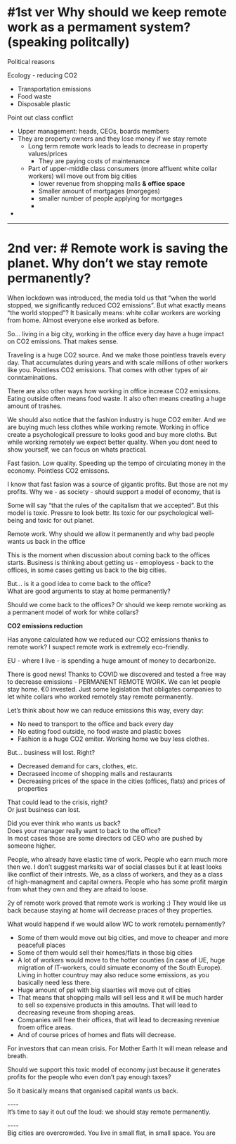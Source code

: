 # #1st ver Why should we keep remote work as a permament system? (speaking politcally)

Political reasons

Ecology \- reducing CO2

* Transportation emissions  
* Food waste  
* Disposable plastic

Point out class conflict

* Upper management: heads, CEOs, boards members  
* They are property owners and they lose money if we stay remote  
  * Long term remote work leads to leads to decrease in property values/prices  
    * They are paying costs of maintenance  
  * Part of upper-middle class consumers (more affluent white collar workers) will move out from big cities  
    * lower revenue from shopping malls **& office space**  
    * Smaller amount of mortgages (morgeges)  
    * smaller number of people applying for mortgages  
    *   
* 

---

# 2nd ver: # Remote work is saving the planet. Why don’t we stay remote permanently?

When lockdown was introduced, the media told us that “when the world stopped, we significantly reduced CO2 emissions”. But what exactly means “the world stopped”? It basically means: white collar workers are working from home. Almost everyone else worked as before. 

So… living in a big city, working in the office every day have a huge impact on CO2 emissions. That makes sense. 

Traveling is a huge CO2 source. And we make those pointless travels every day. That accumulates during years and with scale millions of other workers like you. Pointless CO2 emissions. That comes with other types of air conntaminations. 

There are also other ways how working in office increase CO2 emissions. Eating outside often means food waste. It also often means creating a huge amount of trashes. 

We should also notice that the fashion industry is huge CO2 emiter. And we are buying much less clothes while working remote. Working in office create a psychologicall pressure to looks good and buy more cloths. But while working remotely we expect better quality. When you dont need to show yourself, we can focus on whats practical. 

Fast fasion. Low quality. Speeding up the tempo of circulating money in the economy. Pointless CO2 emissons. 

I know that fast fasion was a source of gigantic profits. But those are not my profits. Why we \- as society \- should support a model of economy, that is 

Some will say “that the rules of the capitalism that we accepted”. But this model is toxic. Pressre to look bettr. Its toxic for our psychological well-being and toxic for out planet. 

Remote work. Why should we allow it permanently and why bad people wants us back in the office 

This is the moment when discussion about coming back to the offices starts. Business is thinking about getting us \- emoployess \- back to the offices, in some cases getting us back to the big cities. 

But… is it a good idea to come back to the office?  
What are good arguments to stay at home permanently?

Should we come back to the offices? Or should we keep remote working as a permanent model of work for white collars? 

**CO2 emissions reduction**

Has anyone calculated how we reduced our CO2 emissions thanks to remote work? I suspect remote work is extremely eco-friendly. 

EU \- where I live \- is spending a huge amount of money to decarbonize. 

There is good news\! Thanks to COVID we discovered and tested a free way to decrease emissions \- PERMANENT REMOTE WORK. We can let people stay home. €0 invested. Just some legislation that obligates companies to let white collars who worked remotely stay remote permanently. 

Let’s think about how we can reduce emissions this way, every day:

* No need to transport to the office and back every day  
* No eating food outside, no food waste and plastic boxes  
* Fashion is a huge CO2 emiter. Working home we buy less clothes. 

But… business will lost. Right?

* Decreased demand for cars, clothes, etc.  
* Decraseed income of shopping malls and restaurants  
* Decreasing prices of the space in the cities (offices, flats) and prices of properties

That could lead to the crisis, right?   
Or just business can lost.

Did you ever think who wants us back?  
Does your manager really want to back to the office?   
In most cases those are some directors od CEO who are pushed by someone higher. 

People, who already have elastic time of work. People who earn much more then we. I don’t suggest marksits war of social classes but it at least looks like conflict of their intrests. We, as a class of workers, and they as a class of high-managment and capital owners. People who has some profit margin from what they own and they are afraid to loose. 

2y of remote work proved that remote work is working :) They would like us back because staying at home will decrease praces of they properties.

What would happend if we would allow WC to work remotelu pernamently?

* Some of them would move out big cities, and move to cheaper and more peacefull places  
* Some of them would sell their homes/flats in those big cities  
* A lot of workers would move to the hotter counties (in case of UE, huge migration of IT-workers, could simuate economy of the South Europe). Living in hotter countruy may also reduce some emissions, as you basically need less there.  
* Huge amount of ppl with big slaarties will move out of cities  
* That means that shopping malls will sell less and it will be much harder to sell so expensive products in this amoutns. That will lead to decreasing reveune from shoping areas.  
* Companies will free their offices, that will lead to decreasing reveniue froem office areas.  
* And of course prices of homes and flats will decrease. 

For investors that can mean crisis. For Mother Earth It will mean release and breath. 

Should we support this toxic model of economy just because it generates profits for the people who even don’t pay enough taxes? 

So it basically means that organised capital wants us back. 

\----  
It’s time to say it out ouf the loud: we should stay remote permanently.

\----  
Big cities are overcrowded. You live in small flat, in small space. You are 